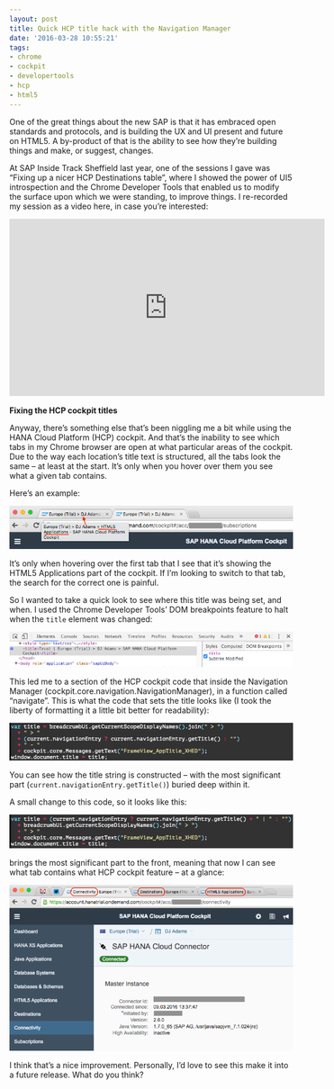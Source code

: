 ```yaml
---
layout: post
title: Quick HCP title hack with the Navigation Manager
date: '2016-03-28 10:55:21'
tags:
- chrome
- cockpit
- developertools
- hcp
- html5
---
```



One of the great things about the new SAP is that it has embraced open standards and protocols, and is building the UX and UI present and future on HTML5. A by-product of that is the ability to see how they’re building things and make, or suggest, changes.

At SAP Inside Track Sheffield last year, one of the sessions I gave was “Fixing up a nicer HCP Destinations table”, where I showed the power of UI5 introspection and the Chrome Developer Tools that enabled us to modify the surface upon which we were standing, to improve things. I re-recorded my session as a video here, in case you’re interested:

<iframe allowfullscreen="allowfullscreen" frameborder="0" height="315" src="https://www.youtube.com/embed/d8P2bV6clXI" width="560"></iframe>

**Fixing the HCP cockpit titles**

Anyway, there’s something else that’s been niggling me a bit while using the HANA Cloud Platform (HCP) cockpit. And that’s the inability to see which tabs in my Chrome browser are open at what particular areas of the cockpit. Due to the way each location’s title text is structured, all the tabs look the same – at least at the start. It’s only when you hover over them you see what a given tab contains.

Here’s an example:

[![Screen Shot 2016-03-28 at 11.42.06](/content/images/2016/03/Screen-Shot-2016-03-28-at-11.42.06.png)](/content/images/2016/03/Screen-Shot-2016-03-28-at-11.42.06.png)

It’s only when hovering over the first tab that I see that it’s showing the HTML5 Applications part of the cockpit. If I’m looking to switch to that tab, the search for the correct one is painful.

So I wanted to take a quick look to see where this title was being set, and when. I used the Chrome Developer Tools’ DOM breakpoints feature to halt when the `title` element was changed:

[![Screen Shot 2016-03-28 at 11.46.08](/content/images/2016/03/Screen-Shot-2016-03-28-at-11.46.08.png)](/content/images/2016/03/Screen-Shot-2016-03-28-at-11.46.08.png)

This led me to a section of the HCP cockpit code that inside the Navigation Manager (cockpit.core.navigation.NavigationManager), in a function called “navigate”. This is what the code that sets the title looks like (I took the liberty of formatting it a little bit better for readability):

[![Screen Shot 2016-03-28 at 11.49.41](/content/images/2016/03/Screen-Shot-2016-03-28-at-11.49.41.png)](/content/images/2016/03/Screen-Shot-2016-03-28-at-11.49.41.png)

You can see how the title string is constructed – with the most significant part (`current.navigationEntry.getTitle()`) buried deep within it.

A small change to this code, so it looks like this:

[![Screen Shot 2016-03-28 at 11.49.54](/content/images/2016/03/Screen-Shot-2016-03-28-at-11.49.54.png)](/content/images/2016/03/Screen-Shot-2016-03-28-at-11.49.54.png)

brings the most significant part to the front, meaning that now I can see what tab contains what HCP cockpit feature – at a glance:

[![Screen Shot 2016-03-28 at 11.30.28](/content/images/2016/03/Screen-Shot-2016-03-28-at-11.30.28.png)](/content/images/2016/03/Screen-Shot-2016-03-28-at-11.30.28.png)

I think that’s a nice improvement. Personally, I’d love to see this make it into a future release. What do you think?

 

 


